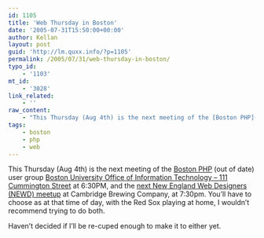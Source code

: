 ```yaml
---
id: 1105
title: 'Web Thursday in Boston'
date: '2005-07-31T15:50:00+00:00'
author: Kellan
layout: post
guid: 'http://lm.quxx.info/?p=1105'
permalink: /2005/07/31/web-thursday-in-boston/
typo_id:
    - '1103'
mt_id:
    - '3028'
link_related:
    - ''
raw_content:
    - "This Thursday (Aug 4th) is the next meeting of the [Boston PHP](http://bostonphp.org/) (out of date) user group [Boston University\r\nOffice of Information Technology - 111 Cummington Street](\r\nhttp://www.bu.edu/it/directions/) at 6:30PM, and the [next New England Web Designers (NEWD) meetup](http://www.simplebits.com/notebook/2005/07/13/newd.html) at Cambridge Brewing Company, at 7:30pm.  You\\'ll have to choose as at that time of day, with the Red Sox playing at home, I wouldn\\'t recommend trying to do both.\r\n\r\nHaven\\'t decided if I\\'ll be re-cuped enough to make it to either yet."
tags:
    - boston
    - php
    - web
---
```


This Thursday (Aug 4th) is the next meeting of the [Boston PHP](http://bostonphp.org/) (out of date) user group [Boston University Office of Information Technology – 111 Cummington Street]( http://www.bu.edu/it/directions/) at 6:30PM, and the [next New England Web Designers (NEWD) meetup](http://www.simplebits.com/notebook/2005/07/13/newd.html) at Cambridge Brewing Company, at 7:30pm. You’ll have to choose as at that time of day, with the Red Sox playing at home, I wouldn’t recommend trying to do both.

Haven’t decided if I’ll be re-cuped enough to make it to either yet.